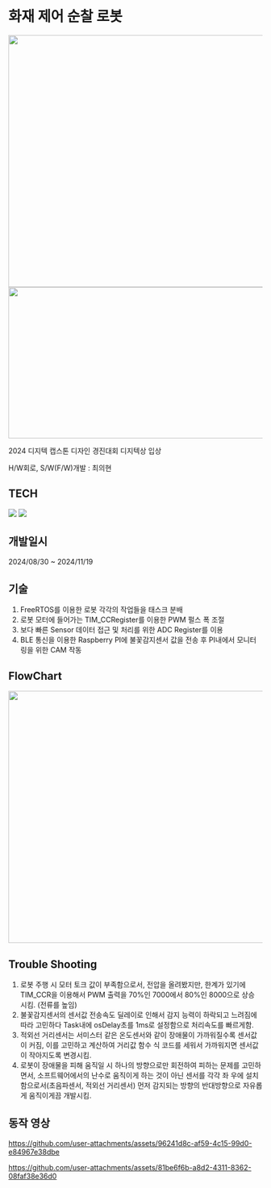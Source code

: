 # 화재 제어 순찰 로봇
<img src="https://github.com/user-attachments/assets/145c48e6-a912-45de-930f-3fe2a6a23835" width= "1000" height= "500"/>

<img src="https://github.com/user-attachments/assets/d1c6d85a-a7e9-48c8-b4ef-6e830db4044d" width= "700" height= "300"/>

2024 디지텍 캡스톤 디자인 경진대회 디지텍상 입상

H/W회로, S/W(F/W)개발 : 최의현

## TECH
<img src="https://img.shields.io/badge/stmicroelectronics-03234B?style=for-the-badge&logo=stmicroelectronics&logoColor=blue"> <img src="https://img.shields.io/badge/C-A8B9CC?style=for-the-badge&logo=C&logocolor=white">

## 개발일시
2024/08/30 ~ 2024/11/19


## 기술
1. FreeRTOS를 이용한 로봇 각각의 작업들을 태스크 분배
2. 로봇 모터에 들어가는 TIM_CCRegister를 이용한 PWM 펄스 폭 조절
3. 보다 빠른 Sensor 데이터 접근 및 처리를 위한 ADC Register를 이용
4. BLE 통신을 이용한 Raspberry PI에 불꽃감지센서 값을 전송 후 PI내에서 모니터링을 위한 CAM 작동

## FlowChart
<img src= "https://github.com/user-attachments/assets/13a12957-9ae0-4cc6-bd95-3ea9a0d56fdb" width= "1000" height= "500"/>

## Trouble Shooting
1. 로봇 주행 시 모터 토크 값이 부족함으로서, 전압을 올려봤지만, 한계가 있기에 TIM_CCR을 이용해서 PWM 출력을 70%인 7000에서 80%인 8000으로 상승 시킴. (전류를 높임)
2. 불꽃감지센서의 센서값 전송속도 딜레이로 인해서 감지 능력이 하락되고 느려짐에 따라 고민하다 Task내에 osDelay초를 1ms로 설정함으로 처리속도를 빠르게함.
3.  적외선 거리센서는 서미스터 같은 온도센서와 같이 장애물이 가까워질수록 센서값이 커짐, 이를 고민하고 계산하여 거리값 함수 식 코드를 세워서 가까워지면 센서값이 작아지도록 변경시킴.
4.  로봇이 장애물을 피해 움직일 시 하나의 방향으로만 회전하여 피하는 문제를 고민하면서, 소프트웨어에서의 난수로 움직이게 하는 것이 아닌 센서를 각각 좌 우에 설치함으로서(초음파센서, 적외선 거리센서) 먼저 감지되는 방향의 반대방향으로 자유롭게 움직이게끔 개발시킴.

## 동작 영상
https://github.com/user-attachments/assets/96241d8c-af59-4c15-99d0-e84967e38dbe

https://github.com/user-attachments/assets/81be6f6b-a8d2-4311-8362-08faf38e36d0
